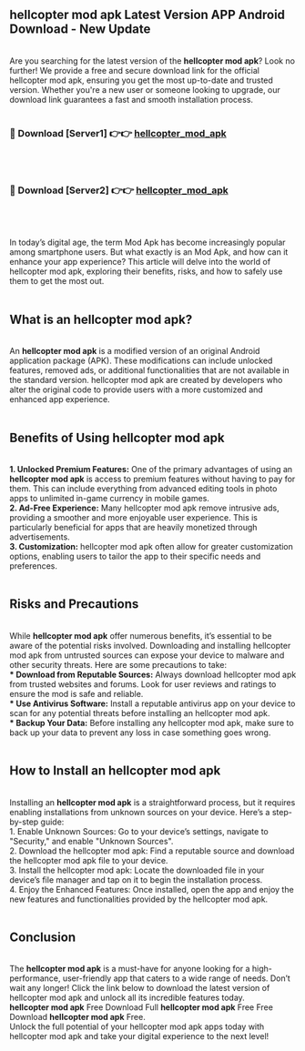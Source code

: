 ## hellcopter mod apk Latest Version APP Android Download - New Update
<br>
Are you searching for the latest version of the <strong>hellcopter mod apk</strong>? Look no further! We provide a free and secure download link for the official hellcopter mod apk, ensuring you get the most up-to-date and trusted version. Whether you're a new user or someone looking to upgrade, our download link guarantees a fast and smooth installation process.
<br>
<br>
<h3>🔴 Download [Server1] 👉👉 <a href="https://modyolo.store/hellcopter+mod+apk">hellcopter_mod_apk</a></h3><br>
<br>
<h3>🔴 Download [Server2] 👉👉 <a href="https://modyolo.store/hellcopter+mod+apk">hellcopter_mod_apk</a></h3><br>
<br>
<br>
In today’s digital age, the term Mod Apk has become increasingly popular among smartphone users. But what exactly is an Mod Apk, and how can it enhance your app experience? This article will delve into the world of hellcopter mod apk, exploring their benefits, risks, and how to safely use them to get the most out.
<br>
<br>
<h2>What is an hellcopter mod apk?</h2>
<br>
An <strong>hellcopter mod apk</strong> is a modified version of an original Android application package (APK). These modifications can include unlocked features, removed ads, or additional functionalities that are not available in the standard version. hellcopter mod apk are created by developers who alter the original code to provide users with a more customized and enhanced app experience.
<br>
<br>
<h2>Benefits of Using hellcopter mod apk</h2>
<br>
<strong> 1. Unlocked Premium Features:</strong> One of the primary advantages of using an <strong>hellcopter mod apk</strong> is access to premium features without having to pay for them. This can include everything from advanced editing tools in photo apps to unlimited in-game currency in mobile games.
<br>
<strong> 2. Ad-Free Experience:</strong> Many hellcopter mod apk remove intrusive ads, providing a smoother and more enjoyable user experience. This is particularly beneficial for apps that are heavily monetized through advertisements.
<br>
<strong> 3. Customization:</strong> hellcopter mod apk often allow for greater customization options, enabling users to tailor the app to their specific needs and preferences.
<br>
<br>
<h2>Risks and Precautions</h2>
<br>
While <strong>hellcopter mod apk</strong> offer numerous benefits, it’s essential to be aware of the potential risks involved. Downloading and installing hellcopter mod apk from untrusted sources can expose your device to malware and other security threats. Here are some precautions to take:
<br>
<strong> * Download from Reputable Sources:</strong> Always download hellcopter mod apk from trusted websites and forums. Look for user reviews and ratings to ensure the mod is safe and reliable.
<br>
<strong> * Use Antivirus Software:</strong> Install a reputable antivirus app on your device to scan for any potential threats before installing an hellcopter mod apk.
<br>
<strong> * Backup Your Data:</strong> Before installing any hellcopter mod apk, make sure to back up your data to prevent any loss in case something goes wrong.
<br>
<br>
<h2>How to Install an hellcopter mod apk</h2>
<br>
Installing an <strong>hellcopter mod apk</strong> is a straightforward process, but it requires enabling installations from unknown sources on your device. Here’s a step-by-step guide:
<br>
 1. Enable Unknown Sources: Go to your device’s settings, navigate to "Security," and enable "Unknown Sources".
<br>
 2. Download the hellcopter mod apk: Find a reputable source and download the hellcopter mod apk file to your device.
<br>
 3. Install the hellcopter mod apk: Locate the downloaded file in your device’s file manager and tap on it to begin the installation process.
<br>
 4. Enjoy the Enhanced Features: Once installed, open the app and enjoy the new features and functionalities provided by the hellcopter mod apk.
<br>
<br>
<h2><strong>Conclusion</strong></h2>
<br>
The <strong>hellcopter mod apk</strong> is a must-have for anyone looking for a high-performance, user-friendly app that caters to a wide range of needs. Don’t wait any longer! Click the link below to download the latest version of hellcopter mod apk and unlock all its incredible features today.
<br>
<strong>hellcopter mod apk</strong> Free Download Full <strong>hellcopter mod apk</strong> Free Free Download <strong>hellcopter mod apk</strong> Free.
<br>
Unlock the full potential of your hellcopter mod apk apps today with hellcopter mod apk and take your digital experience to the next level!